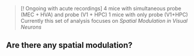  >[! Ongoing with acute recordings]
 >4 mice with simultaneous probe (MEC + HVA) and probe (V1 + HPC) 
 >1 mice with only probe (V1+HPC)
 >Currently this set of analysis focuses on *Spatial Modulation in Visual Neurons*

## Are there any spatial modulation?


 
